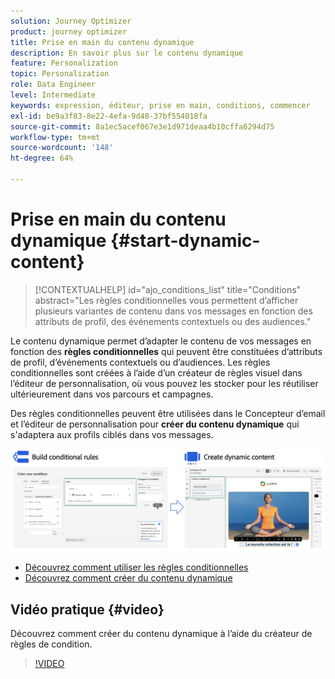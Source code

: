 ```yaml
---
solution: Journey Optimizer
product: journey optimizer
title: Prise en main du contenu dynamique
description: En savoir plus sur le contenu dynamique
feature: Personalization
topic: Personalization
role: Data Engineer
level: Intermediate
keywords: expression, éditeur, prise en main, conditions, commencer
exl-id: be9a3f83-8e22-4efa-9d48-37bf554018fa
source-git-commit: 8a1ec5acef067e3e1d971deaa4b10cffa6294d75
workflow-type: tm+mt
source-wordcount: '148'
ht-degree: 64%

---
```


# Prise en main du contenu dynamique {#start-dynamic-content}

>[!CONTEXTUALHELP]
>id="ajo_conditions_list"
>title="Conditions"
>abstract="Les règles conditionnelles vous permettent d’afficher plusieurs variantes de contenu dans vos messages en fonction des attributs de profil, des événements contextuels ou des audiences."

Le contenu dynamique permet d’adapter le contenu de vos messages en fonction des **règles conditionnelles** qui peuvent être constituées d’attributs de profil, d’événements contextuels ou d’audiences. Les règles conditionnelles sont créées à l’aide d’un créateur de règles visuel dans l’éditeur de personnalisation, où vous pouvez les stocker pour les réutiliser ultérieurement dans vos parcours et campagnes.

Des règles conditionnelles peuvent être utilisées dans le Concepteur d’email et l’éditeur de personnalisation pour **créer du contenu dynamique** qui s&#39;adaptera aux profils ciblés dans vos messages.

![](assets/conditions-overview.png)

* [Découvrez comment utiliser les règles conditionnelles](create-conditions.md)
* [Découvrez comment créer du contenu dynamique](dynamic-content.md)

## Vidéo pratique {#video}

Découvrez comment créer du contenu dynamique à l’aide du créateur de règles de condition.

>[!VIDEO](https://video.tv.adobe.com/v/3409815?quality=12)
